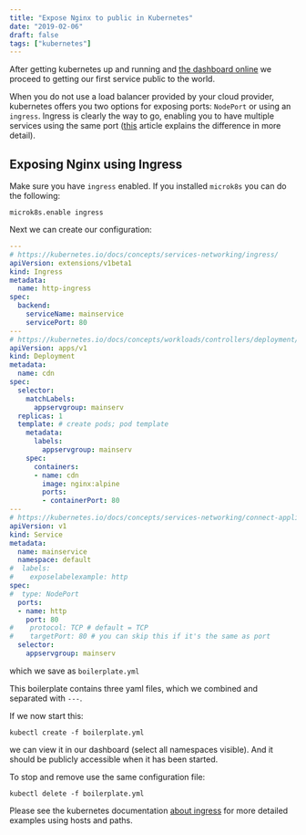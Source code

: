 ```yaml
---
title: "Expose Nginx to public in Kubernetes"
date: "2019-02-06"
draft: false
tags: ["kubernetes"]
---
```


After getting kubernetes up and running and
[the dashboard online](https://blog.lent.ink/post/kubectl-proxy-basic-auth/)
we proceed to getting our first service public to the world.

When you do not use a load balancer provided by your cloud provider,
kubernetes offers you two options for exposing ports:
`NodePort` or using an `ingress`.
Ingress is clearly the way to go,
enabling you to have multiple services using the same port
([this](https://matthewpalmer.net/kubernetes-app-developer/articles/kubernetes-ingress-guide-nginx-example.html)
article explains the difference in more detail).


## Exposing Nginx using Ingress

Make sure you have `ingress` enabled.
If you installed `microk8s` you can do the following:
```shell
microk8s.enable ingress
```

Next we can create our configuration:
```yaml
---
# https://kubernetes.io/docs/concepts/services-networking/ingress/
apiVersion: extensions/v1beta1
kind: Ingress
metadata:
  name: http-ingress
spec:
  backend:
    serviceName: mainservice
    servicePort: 80
---
# https://kubernetes.io/docs/concepts/workloads/controllers/deployment/#creating-a-deployment
apiVersion: apps/v1
kind: Deployment
metadata:
  name: cdn
spec:
  selector:
    matchLabels:
      appservgroup: mainserv
  replicas: 1
  template: # create pods; pod template
    metadata:
      labels:
        appservgroup: mainserv
    spec:
      containers:
      - name: cdn
        image: nginx:alpine
        ports:
        - containerPort: 80
---
# https://kubernetes.io/docs/concepts/services-networking/connect-applications-service/#exposing-pods-to-the-cluster
apiVersion: v1
kind: Service
metadata:
  name: mainservice
  namespace: default
#  labels:
#    exposelabelexample: http
spec:
#  type: NodePort
  ports:
  - name: http
    port: 80
#    protocol: TCP # default = TCP
#    targetPort: 80 # you can skip this if it's the same as port
  selector:
    appservgroup: mainserv

```
which we save as `boilerplate.yml`

This boilerplate contains three yaml files,
which we combined and separated with `---`.

If we now start this:
```shell
kubectl create -f boilerplate.yml
```
we can view it in our dashboard (select all namespaces visible).
And it should be publicly accessible when it has been started.

To stop and remove use the same configuration file:
```shell
kubectl delete -f boilerplate.yml
```

Please see the kubernetes documentation
[about ingress](https://kubernetes.io/docs/concepts/services-networking/ingress/#simple-fanout)
for more detailed examples using hosts and paths.


